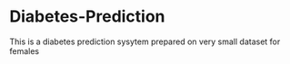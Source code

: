 # Diabetes-Prediction
This is a diabetes prediction sysytem prepared on very small dataset for females
